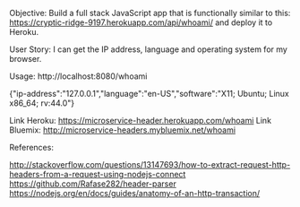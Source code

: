 Objective: Build a full stack JavaScript app that is functionally similar to this: https://cryptic-ridge-9197.herokuapp.com/api/whoami/ and deploy it to Heroku.

User Story: I can get the IP address, language and operating system for my browser.

Usage:  http://localhost:8080/whoami

{"ip-address":"127.0.0.1","language":"en-US","software":"X11; Ubuntu; Linux x86_64; rv:44.0"} 

Link Heroku:  https://microservice-header.herokuapp.com/whoami
Link Bluemix: http://microservice-headers.mybluemix.net/whoami

References:

http://stackoverflow.com/questions/13147693/how-to-extract-request-http-headers-from-a-request-using-nodejs-connect
https://github.com/Rafase282/header-parser
https://nodejs.org/en/docs/guides/anatomy-of-an-http-transaction/


